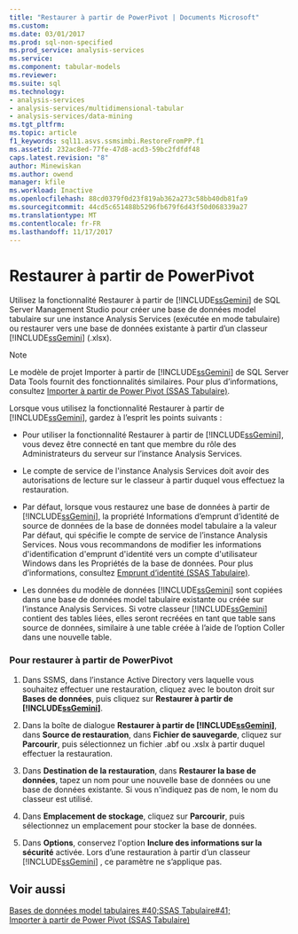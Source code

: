 ```yaml
---
title: "Restaurer à partir de PowerPivot | Documents Microsoft"
ms.custom: 
ms.date: 03/01/2017
ms.prod: sql-non-specified
ms.prod_service: analysis-services
ms.service: 
ms.component: tabular-models
ms.reviewer: 
ms.suite: sql
ms.technology:
- analysis-services
- analysis-services/multidimensional-tabular
- analysis-services/data-mining
ms.tgt_pltfrm: 
ms.topic: article
f1_keywords: sql11.asvs.ssmsimbi.RestoreFromPP.f1
ms.assetid: 232ac8ed-77fe-47d8-acd3-59bc2fdfdf48
caps.latest.revision: "8"
author: Minewiskan
ms.author: owend
manager: kfile
ms.workload: Inactive
ms.openlocfilehash: 88cd0379f0d23f819ab362a273c58bb40db81fa9
ms.sourcegitcommit: 44cd5c651488b5296fb679f6d43f50d068339a27
ms.translationtype: MT
ms.contentlocale: fr-FR
ms.lasthandoff: 11/17/2017
---
```

# <a name="restore-from-power-pivot"></a>Restaurer à partir de PowerPivot
  Utilisez la fonctionnalité Restaurer à partir de [!INCLUDE[ssGemini](../../includes/ssgemini-md.md)] de SQL Server Management Studio pour créer une base de données model tabulaire sur une instance Analysis Services (exécutée en mode tabulaire) ou restaurer vers une base de données existante à partir d’un classeur [!INCLUDE[ssGemini](../../includes/ssgemini-md.md)] (.xlsx).  
  
> [!NOTE]  
>  Le modèle de projet Importer à partir de [!INCLUDE[ssGemini](../../includes/ssgemini-md.md)] de SQL Server Data Tools fournit des fonctionnalités similaires. Pour plus d’informations, consultez [Importer à partir de Power Pivot &#40;SSAS Tabulaire&#41;](../../analysis-services/tabular-models/import-from-power-pivot-ssas-tabular.md).  
  
 Lorsque vous utilisez la fonctionnalité Restaurer à partir de [!INCLUDE[ssGemini](../../includes/ssgemini-md.md)], gardez à l’esprit les points suivants :  
  
-   Pour utiliser la fonctionnalité Restaurer à partir de [!INCLUDE[ssGemini](../../includes/ssgemini-md.md)], vous devez être connecté en tant que membre du rôle des Administrateurs du serveur sur l’instance Analysis Services.  
  
-   Le compte de service de l'instance Analysis Services doit avoir des autorisations de lecture sur le classeur à partir duquel vous effectuez la restauration.  
  
-   Par défaut, lorsque vous restaurez une base de données à partir de [!INCLUDE[ssGemini](../../includes/ssgemini-md.md)], la propriété Informations d’emprunt d’identité de source de données de la base de données model tabulaire a la valeur Par défaut, qui spécifie le compte de service de l’instance Analysis Services. Nous vous recommandons de modifier les informations d'identification d'emprunt d'identité vers un compte d'utilisateur Windows dans les Propriétés de la base de données. Pour plus d’informations, consultez [Emprunt d’identité &#40;SSAS Tabulaire&#41;](../../analysis-services/tabular-models/impersonation-ssas-tabular.md).  
  
-   Les données du modèle de données [!INCLUDE[ssGemini](../../includes/ssgemini-md.md)] sont copiées dans une base de données model tabulaire existante ou créée sur l’instance Analysis Services. Si votre classeur [!INCLUDE[ssGemini](../../includes/ssgemini-md.md)] contient des tables liées, elles seront recréées en tant que table sans source de données, similaire à une table créée à l’aide de l’option Coller dans une nouvelle table.  
  
### <a name="to-restore-from-power-pivot"></a>Pour restaurer à partir de PowerPivot  
  
1.  Dans SSMS, dans l’instance Active Directory vers laquelle vous souhaitez effectuer une restauration, cliquez avec le bouton droit sur **Bases de données**, puis cliquez sur **Restaurer à partir de [!INCLUDE[ssGemini](../../includes/ssgemini-md.md)]**.  
  
2.  Dans la boîte de dialogue **Restaurer à partir de [!INCLUDE[ssGemini](../../includes/ssgemini-md.md)]**, dans **Source de restauration**, dans **Fichier de sauvegarde**, cliquez sur **Parcourir**, puis sélectionnez un fichier .abf ou .xslx à partir duquel effectuer la restauration.  
  
3.  Dans **Destination de la restauration**, dans **Restaurer la base de données**, tapez un nom pour une nouvelle base de données ou une base de données existante. Si vous n'indiquez pas de nom, le nom du classeur est utilisé.  
  
4.  Dans **Emplacement de stockage**, cliquez sur **Parcourir**, puis sélectionnez un emplacement pour stocker la base de données.  
  
5.  Dans **Options**, conservez l'option **Inclure des informations sur la sécurité** activée. Lors d’une restauration à partir d’un classeur [!INCLUDE[ssGemini](../../includes/ssgemini-md.md)] , ce paramètre ne s’applique pas.  
  
## <a name="see-also"></a>Voir aussi  
 [Bases de données model tabulaires #40;SSAS Tabulaire#41;](../../analysis-services/tabular-models/tabular-model-databases-ssas-tabular.md)   
 [Importer à partir de Power Pivot &#40;SSAS Tabulaire&#41;](../../analysis-services/tabular-models/import-from-power-pivot-ssas-tabular.md)  
  
  

